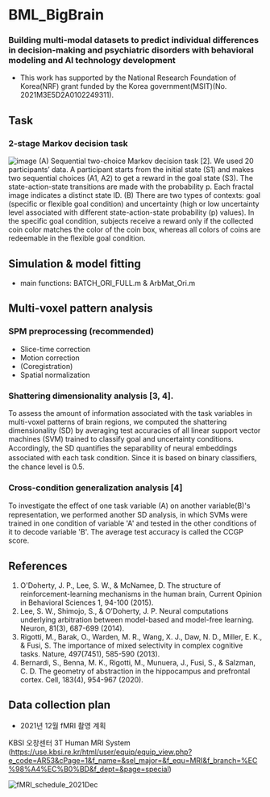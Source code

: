 # BML_BigBrain
### Building multi-modal datasets to predict individual differences in  decision-making and psychiatric disorders with behavioral modeling and AI technology development
 - This work has supported by the National Research Foundation of Korea(NRF) grant funded by the Korea government(MSIT)(No. 2021M3E5D2A0102249311).

## Task
### 2-stage Markov decision task
![image](https://user-images.githubusercontent.com/31230723/207741819-dc551411-f1b9-4d62-b1ec-241a2b3e94ae.png)
(A) Sequential two-choice Markov decision task [2]. We used 20 participants’ data. A participant starts from the initial state (S1) and makes two sequential choices (A1, A2) to get a reward in the goal state (S3). The state-action-state transitions are made with the probability p. Each fractal image indicates a distinct state ID. (B) There are two types of contexts: goal (specific or flexible goal condition) and uncertainty (high or low uncertainty level associated with different state-action-state probability (p) values). In the specific goal condition, subjects receive a reward only if the collected coin color matches the color of the coin box, whereas all colors of coins are redeemable in the flexible goal condition.

## Simulation & model fitting
* main functions: BATCH_ORI_FULL.m & ArbMat_Ori.m

## Multi-voxel pattern analysis

### SPM preprocessing (recommended)
 - Slice-time correction
 - Motion correction
 - (Coregistration)
 - Spatial normalization

### Shattering dimensionality analysis [3, 4]. 
 To assess the amount of information associated with the task variables in multi-voxel patterns of brain regions, we computed the shattering dimensionality (SD) by averaging test accuracies of all linear support vector machines (SVM) trained to classify goal and uncertainty conditions. Accordingly, the SD quantiﬁes the separability of neural embeddings associated with each task condition. Since it is based on binary classiﬁers, the chance level is 0.5.

### Cross-condition generalization analysis [4]
 To investigate the eﬀect of one task variable (A) on another variable(B)'s representation, we performed another SD analysis, in which SVMs were trained in one condition of variable 'A' and tested in the other conditions of it to decode variable 'B'. The average test accuracy is called the CCGP score.

## References
1. O'Doherty, J. P., Lee, S. W., & McNamee, D. The structure of reinforcement-learning mechanisms in the human brain, Current Opinion in Behavioral Sciences 1, 94-100 (2015).
2. Lee, S. W., Shimojo, S., & O’Doherty, J. P. Neural computations underlying arbitration between model-based and model-free learning. Neuron, 81(3), 687-699 (2014).
3. Rigotti, M., Barak, O., Warden, M. R., Wang, X. J., Daw, N. D., Miller, E. K., & Fusi, S. The importance of mixed selectivity in complex cognitive tasks. Nature, 497(7451), 585-590 (2013).
4. Bernardi, S., Benna, M. K., Rigotti, M., Munuera, J., Fusi, S., & Salzman, C. D. The geometry of abstraction in the hippocampus and prefrontal cortex. Cell, 183(4), 954-967 (2020).


## Data collection plan

* 2021년 12월 fMRI 촬영 계획

KBSI 오창센터 3T Human MRI System (https://use.kbsi.re.kr/html/user/equip/equip_view.php?e_code=AR53&cPage=1&f_name=&sel_major=&f_equ=MRI&f_branch=%EC%98%A4%EC%B0%BD&f_dept=&page=special)

![fMRI_schedule_2021Dec](https://user-images.githubusercontent.com/31230723/145715887-18b8b29b-8956-4d7c-876b-25687e4dd519.png)
